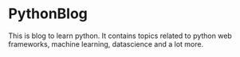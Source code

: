 # PythonBlog

This is blog to learn python. It contains topics related to python web frameworks, machine learning, datascience and a lot more.

